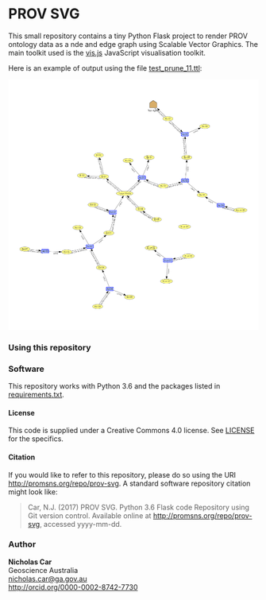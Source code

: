 # PROV SVG

This small repository contains a tiny Python Flask project to render PROV ontology data as a nde and edge graph using Scalable Vector Graphics. The main toolkit used is the [vis.js](http://visjs.org/) JavaScript visualisation toolkit.

Here is an example of output using the file [test_prune_11.ttl](data/test_prune_11.ttl):

![example output](data/example_test_prune_11.png)

### Using this repository

### Software
This repository works with Python 3.6 and the packages listed in [requirements.txt](requirements.txt).
#### License 
This code is supplied under a Creative Commons 4.0 license. See [LICENSE](LICENSE) for the specifics.

#### Citation
If you would like to refer to this repository, please do so using the URI http://promsns.org/repo/prov-svg. A standard software repository citation might look like:

> Car, N.J. (2017) PROV SVG. Python 3.6 Flask code Repository using Git version control. Available online at http://promsns.org/repo/prov-svg, accessed yyyy-mm-dd.

### Author
**Nicholas Car**  
Geoscience Australia  
<nicholas.car@ga.gov.au>  
<http://orcid.org/0000-0002-8742-7730>
